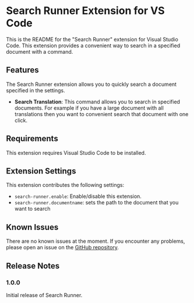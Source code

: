 # Search Runner Extension for VS Code

This is the README for the "Search Runner" extension for Visual Studio Code. This extension provides a convenient way to search in a specified document with a command. 

## Features

The Search Runner extension allows you to quickly search a document specified in the settings.

- **Search Translation**: This command allows you to search in specified documents. For example if you have a large document with all translations then you want to convenient search that document with one click.

## Requirements

This extension requires Visual Studio Code to be installed.

## Extension Settings

This extension contributes the following settings:

- `search-runner.enable`: Enable/disable this extension.
- `search-runner.documentname`: sets the path to the document that you want to search

## Known Issues

There are no known issues at the moment. If you encounter any problems, please open an issue on the [GitHub repository](https://github.com/Jimleskog/search-runner).

## Release Notes

### 1.0.0

Initial release of Search Runner.